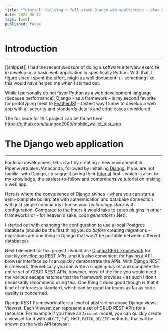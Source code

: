 ```yaml
---
title: "Tutorial: Building a full-stack Django web application - plus Kubernetes deployment"
date: 2020-06-27
tags: [web]
published: false
---
```


# Introduction
---

[[snippet]]
I had the recent _pleasure_ of doing a software interview exercise in developing a basic web application in specifically Python. With that, I figure since I spent the effort, might as well document it - something like this would have helped me when I started out.

While I personally do not favor Python as a web development language (because performance), Django - as a framework - is my second favorite for prototyping (next to [FeatherJS](https://feathersjs.com/)) - fastest way I know to develop a web app with all security and standards details and edge cases considered.

The full code for this project can be found here: https://github.com/luungoc2005/mobile_wallet_test_app

# The Django web application
---

For local development, let's start by creating a new environment in Pipenv/virtualenv/Anaconda, followed by installing [Django](https://www.djangoproject.com/). If you are not familiar with Django, I'd suggest taking their [tutorial](https://docs.djangoproject.com/en/3.0/intro/tutorial01/) first - which is also, to my knowledge, the easiest-to-follow and comprehensive tutorial on making a web app.

Here is where the convenience of Django shines - where you can start a semi-complete boilerplate with authentication and database connection with just simple commands choose your _technology stack_ with configuration. Compared to the hours it would take to setup plugins in other frameworks or - for heaven's sake, _code generators_ (.Net).

I started out with [changing the configuration](https://docs.djangoproject.com/en/3.0/ref/settings/#std:setting-DATABASES) to use a local Postgres database (should be the first thing you do _before_ creating migrations - migrations are one thing in Django that won't be portable between different databases).

Next I decided for this project I would use [Django REST Framework](https://www.django-rest-framework.org/) for quickly developing REST APIs, and it's also convenient for having a API browser interface so I can quickly demonstrate the APIs. With Django REST Framework, theoretically you can write a single _queryset_ and complete the entire set of CRUD REST APIs, however, most of the time you would need the various escape hatches that the framework provides - as such I don't necessarily recommend using this. One thing it does good though is that it kind of enforces a standard, which can be good for teams as far as code quality is concerned.

Django REST Framework offers a level of abstraction above Django views: Viewset. Each Viewset can represent a set of CRUD REST APIs for a resource. For example if you have an `Account` model, you can quickly create a viewset for it with all `GET`, `PUT`, `POST`, `PATCH`, `DELETE` methods, that will be shown on the web API browser.